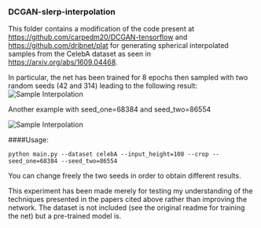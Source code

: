 ### DCGAN-slerp-interpolation
This folder contains a modification of the code present at https://github.com/carpedm20/DCGAN-tensorflow
and https://github.com/dribnet/plat for generating spherical interpolated samples from the CelebA dataset as seen in https://arxiv.org/abs/1609.04468.

In particular, the net has been trained for 8 epochs then sampled with two random seeds (42 and 314) leading to the following result: 
![Sample Interpolation](https://drive.google.com/open?id=0B9y_HgFPj7_ra19ONnQ1VmFwN3c)

Another example with seed_one=68384 and seed_two=86554

![Sample Interpolation](https://drive.google.com/open?id=0B9y_HgFPj7_rUlNydC1xRjZCMW8)



####Usage:
```
python main.py --dataset celebA --input_height=108 --crop --seed_one=68384 --seed_two=86554
```
You can change freely the two seeds in order to obtain different results.

This experiment has been made merely for testing my understanding of the techniques presented in the papers cited above rather than improving the network.
The dataset is not included (see the original readme for training the net) but a pre-trained model is.


